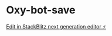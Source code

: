 # Oxy-bot-save

[Edit in StackBlitz next generation editor ⚡️](https://stackblitz.com/~/github.com/oxy161/Oxy-bot-save)